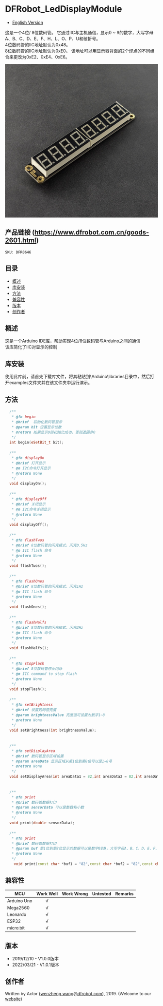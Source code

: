 # DFRobot_LedDisplayModule

* [English Version](./README.md)
  
这是一个4位/ 8位数码管。 它通过IIC与主机通信，显示0 ~ 9的数字，大写字母A、B、C、D、E、F、H、L、O、P、U和破折号。   <br>
4位数码管的IIC地址默认为0x48。 <br>
8位数码管的IIC地址默认为0xE0。 该地址可以用显示器背面的2个焊点的不同组合来更改为0xE2、0xE4、0xE6。 <br>

![Product Image](./resources/images/DFR0646.png)

## 产品链接 (https://www.dfrobot.com.cn/goods-2601.html)

    SKU: DFR0646

## 目录
  - [概述](#概述)
  - [库安装](#库安装)
  - [方法](#方法)
  - [兼容性](#兼容性)
  - [版本](#版本)
  - [创作者](#创作者)

## 概述
这是一个Arduino IDE库，帮助实现4位/8位数码管与Arduino之间的通信  
该库简化了IIC对显示的控制  <br>

## 库安装

使用此库前，请首先下载库文件，将其粘贴到\Arduino\libraries目录中，然后打开examples文件夹并在该文件夹中运行演示。
## 方法

```C++
  /**
   * @fn begin
   * @brief  初始化数码管显示
   * @param bit 设置显示位数
   * @return 如果显示0则初始化成功，否则返回非0
   */
  int begin(eSetBit_t bit);
  
  /**
   * @fn displayOn
   * @brief 打开显示
   * @n I2C命令打开显示
   * @return None
   */
  void displayOn();
  
  /**
   * @fn displayOff
   * @brief 关闭显示 
   * @n I2C命令关闭显示
   * @return None
   */  
  void displayOff();

  /**
   * @fn flashTwos
   * @brief 8位数码管的闪光模式，闪光0.5Hz  
   * @n IIC flash 命令
   * @return None
   */
  void flashTwos();
  
  /**
   * @fn flashOnes
   * @brief 8位数码管的闪光模式，闪光1Hz 
   * @n IIC flash 命令
   * @return None
   */
  void flashOnes();
  
  /**
   * @fn flashHalfs
   * @brief 8位数码管的闪光模式，闪光2Hz  
   * @n IIC flash 命令
   * @return None
   */
  void flashHalfs();
  
  /**
   * @fn stopFlash
   * @brief 8位数码管停止闪烁 
   * @n IIC command to stop flash
   * @return None
   */
  void stopFlash();

  /**
   * @fn setBrightness
   * @brief 设置数码管亮度
   * @param brightnessValue 亮度值可设置为数字1~8  
   * @return None
   */
  void setBrightness(int brightnessValue); 
  

  /**
   * @fn setDisplayArea
   * @brief 数码管显示区域设置
   * @param areaData 显示区域从第1位到第8位可以是1~8号  
   * @return None
   */
  void setDisplayArea(int areaData1 = 82,int areaData2 = 82,int areaData3 = 82,int areaData4 = 82,int areaData5 = 82,int areaData6 = 82,int areaData7 = 82,int areaData8 = 82);


  /**
   * @fn print
   * @brief 数码管数据打印
   * @param sensorData 可以是整数和小数
   * @return None
   */
  void print(double sensorData);
  
  /**
   * @fn print
   * @brief 数码管数据打印
   * @param buf 第1位到第8位显示的数据可以是数字0到9，大写字母A、B、C、D、E、F、H、L、O、P、U和破折号，也可以是小数点，如“0”,“9”,“a”,“-”。
   * @return None
   */
    void print(const char *buf1 = "82",const char *buf2 = "82",const char *buf3 = "82",const char *buf4 = "82",const char *buf5 = "82",const char *buf6 = "82",const char *buf7 = "82",const char *buf8 = "82");
```

## 兼容性

MCU                | Work Well    | Work Wrong   | Untested    | Remarks
------------------ | :----------: | :----------: | :---------: | -----
Arduino Uno        |      √       |              |             | 
Mega2560           |      √       |              |             | 
Leonardo           |      √       |              |             | 
ESP32              |      √       |              |             | 
micro:bit          |      √       |              |             | 

## 版本

- 2019/12/10 - V1.0.0版本
- 2022/03/21 - V1.0.1版本

## 创作者

Written by Actor (wenzheng.wang@dfrobot.com), 2019. (Welcome to our [website](https://www.dfrobot.com/))





